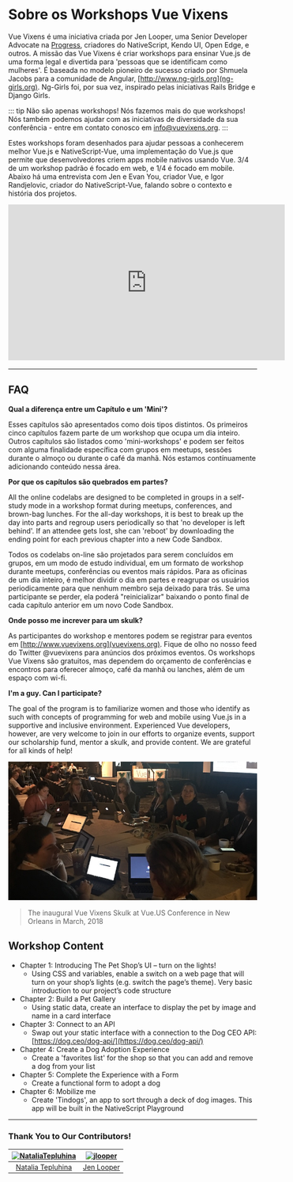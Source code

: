 # Sobre os Workshops Vue Vixens

Vue Vixens é uma iniciativa criada por Jen Looper, uma Senior Developer Advocate na [Progress](http://www.progress.com), criadores do NativeScript, Kendo UI, Open Edge, e outros. A missão das Vue Vixens é criar workshops para ensinar Vue.js de uma forma legal e divertida para 'pessoas que se identificam como mulheres'. É baseada no modelo pioneiro de sucesso criado por Shmuela Jacobs para a comunidade de Angular, [http://www.ng-girls.org](ng-girls.org). Ng-Girls foi, por sua vez, inspirado pelas iniciativas Rails Bridge e Django Girls.

::: tip Não são apenas workshops!
Nós fazemos mais do que workshops! Nós também podemos ajudar com as iniciativas de diversidade da sua conferência - entre em contato conosco em [info@vuevixens.org](mailto:info@vuevixens.org).
:::

Estes workshops foram desenhados para ajudar pessoas a conhecerem melhor Vue.js e NativeScript-Vue, uma implementação do Vue.js que permite que desenvolvedores criem apps mobile nativos usando Vue. 3/4 de um workshop padrão é focado em web, e 1/4 é focado em mobile. Abaixo há uma entrevista com Jen e Evan You, criador Vue, e Igor Randjelovic, criador do NativeScript-Vue, falando sobre o contexto e história dos projetos.

<iframe width="560" height="315" src="https://www.youtube.com/embed/jFsmrudIFmI" frameborder="0" allow="autoplay; encrypted-media" allowfullscreen></iframe>

- - -

## FAQ

**Qual a diferença entre um Capítulo e um 'Mini'?**

Esses capítulos são apresentados como dois tipos distintos. Os primeiros cinco capítulos fazem parte de um workshop que ocupa um dia inteiro. Outros capítulos são listados como 'mini-workshops' e podem ser feitos com alguma finalidade específica com grupos em meetups, sessões durante o almoço ou durante o café da manhã. Nós estamos contínuamente adicionando conteúdo nessa área.

**Por que os capítulos são quebrados em partes?**

All the online codelabs are designed to be completed in groups in a self-study mode in a workshop format during meetups, conferences, and brown-bag lunches. For the all-day workshops, it is best to break up the day into parts and regroup users periodically so that 'no developer is left behind'. If an attendee gets lost, she can 'reboot' by downloading the ending point for each previous chapter into a new Code Sandbox.


Todos os codelabs on-line são projetados para serem concluídos em grupos, em um modo de estudo individual, em um formato de workshop durante meetups, conferências ou eventos mais rápidos. Para as oficinas de um dia inteiro, é melhor dividir o dia em partes e reagrupar os usuários periodicamente para que nenhum membro seja deixado para trás. Se uma participante se perder, ela poderá "reinicializar" baixando o ponto final de cada capítulo anterior em um novo Code Sandbox.

**Onde posso me increver para um skulk?**

As participantes do workshop e mentores podem se registrar para eventos em [http://www.vuevixens.org](vuevixens.org). Fique de olho no nosso feed do Twitter @vuevixens para anúncios dos próximos eventos. Os workshops Vue Vixens são gratuitos, mas dependem do orçamento de conferências e encontros para oferecer almoço, café da manhã ou lanches, além de um espaço com wi-fi.


**I'm a guy. Can I participate?**

The goal of the program is to familiarize women and those who identify as such with concepts of programming for web and mobile using Vue.js in a supportive and inclusive environment. Experienced Vue developers, however, are very welcome to join in our efforts to organize events, support our scholarship fund, mentor a skulk, and provide content. We are grateful for all kinds of help!

![](./images/inaugural_skulk.jpg)

> The inaugural Vue Vixens Skulk at Vue.US Conference in New Orleans in March, 2018

## Workshop Content

- Chapter 1: Introducing The Pet Shop’s UI – turn on the lights!
  - Using CSS and variables, enable a switch on a web page that will turn on your shop’s lights (e.g. switch the page’s theme). Very basic introduction to our project’s code structure
- Chapter 2: Build a Pet Gallery
  - Using static data, create an interface to display the pet by image and name in a card interface
- Chapter 3: Connect to an API
  - Swap out your static interface with a connection to the Dog CEO API: [https://dog.ceo/dog-api/](https://dog.ceo/dog-api/)
- Chapter 4: Create a Dog Adoption Experience
  - Create a 'favorites list' for the shop so that you can add and remove a dog from your list
- Chapter 5: Complete the Experience with a Form
  - Create a functional form to adopt a dog
- Chapter 6: Mobilize me
  - Create 'Tindogs', an app to sort through a deck of dog images. This app will be built in the NativeScript Playground

- - -

### Thank You to Our Contributors!

[<img alt="NataliaTepluhina" src="https://avatars0.githubusercontent.com/u/18719025?v=4&s=117" width="117">](https://github.com/NataliaTepluhina) |[<img alt="jlooper" src="https://avatars2.githubusercontent.com/u/1450004?v=4&s=117" width="117">](https://github.com/jlooper) |
:---: |:---: |
[Natalia Tepluhina](https://github.com/NataliaTepluhina) |[Jen Looper](https://github.com/jlooper)
